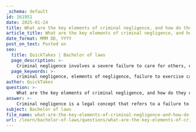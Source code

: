 ```yaml
---
_schema: default
id: 161951
date: 2025-01-24
title: What are the key elements of criminal negligence, and how do they differ from other forms of negligence?
article_title: What are the key elements of criminal negligence, and how do they differ from other forms of negligence?
date_format: MMM DD, YYYY
post_on_text: Posted on
seo:
  title: QuickTakes | Bachelor of laws
  page_description: >-
    Criminal negligence involves a severe failure to care for others, defined by key elements such as gross deviation from reasonable standards, substantial risk creation, and causation. It differs from civil negligence in terms of standards, intent, and legal consequences.
  page_keywords: >-
    criminal negligence, elements of negligence, failure to exercise care, gross deviation, substantial risk, causation, mens rea, differences from civil negligence, standard of care, legal duty, consequences, public safety
author: QuickTakes
question: >-
    What are the key elements of criminal negligence, and how do they differ from other forms of negligence?
answer: >-
    Criminal negligence is a legal concept that refers to a failure to exercise reasonable care, resulting in harm or injury to another person. It is characterized by a gross deviation from the standard of care that a reasonable person would exercise in similar circumstances. The key elements of criminal negligence include:\n\n1. **Failure to Exercise Reasonable Care**: The individual did not act with the level of care that a reasonable person would have exercised in the same situation.\n\n2. **Gross Deviation**: The conduct must represent a significant departure from what is considered acceptable behavior. This is more severe than ordinary negligence.\n\n3. **Substantial and Unjustifiable Risk**: The actions of the individual must create a risk of harm that is both substantial and unjustifiable. This means that the risk taken is not just a minor oversight but poses a serious threat to others.\n\n4. **Causation**: There must be a direct link between the negligent act and the harm caused. The actions of the individual must be a substantial factor in bringing about the injury or death.\n\n5. **Mens Rea**: While criminal negligence does not require intent to cause harm, it does involve a disregard for the potential consequences of one's actions.\n\n### Differences from Other Forms of Negligence\n\nCriminal negligence differs from civil negligence in several key ways:\n\n- **Standard of Care**: In civil negligence, the standard is typically based on what a "reasonable person" would do. In criminal negligence, the standard is higher, focusing on a "gross deviation" from that standard.\n\n- **Intent**: Civil negligence does not require any intent to harm; it is based on a failure to act reasonably. Criminal negligence, while not requiring intent to cause harm, involves a disregard for the safety of others that is more severe.\n\n- **Consequences**: The consequences of criminal negligence can lead to criminal charges, including potential imprisonment, whereas civil negligence typically results in monetary damages or compensation for the injured party.\n\n- **Legal Duty**: Criminal negligence often involves a breach of a legal duty that is more pronounced than in civil cases. For example, professionals (like doctors or drivers) have specific duties that, if grossly neglected, can lead to criminal charges.\n\nIn summary, criminal negligence is a serious legal concept that involves a significant failure to act with reasonable care, leading to harm, and is treated more severely than civil negligence due to its implications for public safety and welfare.
subject: Bachelor of laws
file_name: what-are-the-key-elements-of-criminal-negligence-and-how-do-they-differ-from-other-forms-of-negligence.md
url: /learn/bachelor-of-laws/questions/what-are-the-key-elements-of-criminal-negligence-and-how-do-they-differ-from-other-forms-of-negligence
---
```


&nbsp;